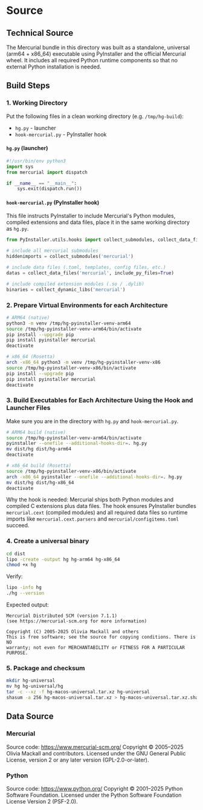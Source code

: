 # Source

## Technical Source

The Mercurial bundle in this directory was built as a standalone, universal (arm64 + x86_64) executable using PyInstaller and the official Mercurial wheel. It includes all required Python runtime components so that no external Python installation is needed.

## Build Steps

### 1. Working Directory

Put the following files in a clean working directory (e.g. `/tmp/hg-build`):

- `hg.py` - launcher
- `hook-mercurial.py` - PyInstaller hook

#### `hg.py` (launcher)

```python
#!/usr/bin/env python3
import sys
from mercurial import dispatch

if __name__ == "__main__":
    sys.exit(dispatch.run())
```

#### `hook-mercurial.py` (PyInstaller hook)

This file instructs PyInstaller to include Mercurial's Python modules, compiled extensions and data files, place it in the same working directory as `hg.py`.

```python
from PyInstaller.utils.hooks import collect_submodules, collect_data_files, collect_dynamic_libs

# include all mercurial submodules
hiddenimports = collect_submodules('mercurial')

# include data files (.toml, templates, config files, etc.)
datas = collect_data_files('mercurial', include_py_files=True)

# include compiled extension modules (.so / .dylib)
binaries = collect_dynamic_libs('mercurial')
```

### 2. Prepare Virtual Environments for each Architecture

```bash
# ARM64 (native)
python3 -m venv /tmp/hg-pyinstaller-venv-arm64
source /tmp/hg-pyinstaller-venv-arm64/bin/activate
pip install --upgrade pip
pip install pyinstaller mercurial
deactivate

# x86_64 (Rosetta)
arch -x86_64 python3 -m venv /tmp/hg-pyinstaller-venv-x86
source /tmp/hg-pyinstaller-venv-x86/bin/activate
pip install --upgrade pip
pip install pyinstaller mercurial
deactivate
```

### 3. Build Executables for Each Architecture Using the Hook and Launcher Files

Make sure you are in the directory with `hg.py` and `hook-mercurial.py`.

```bash
# ARM64 build (native)
source /tmp/hg-pyinstaller-venv-arm64/bin/activate
pyinstaller --onefile --additional-hooks-dir=. hg.py
mv dist/hg dist/hg-arm64
deactivate

# x86_64 build (Rosetta)
source /tmp/hg-pyinstaller-venv-x86/bin/activate
arch -x86_64 pyinstaller --onefile --additional-hooks-dir=. hg.py
mv dist/hg dist/hg-x86_64
deactivate
```

Why the hook is needed: Mercurial ships both Python modules and compiled C extensions plus data files. The hook ensures PyInstaller bundles `mercurial.cext` (compiled modules) and all required data files so runtime imports like `mercurial.cext.parsers` and `mercurial/configitems.toml` succeed. 

### 4. Create a universal binary 

```bash
cd dist
lipo -create -output hg hg-arm64 hg-x86_64
chmod +x hg
```

Verify:

```bash
lipo -info hg
./hg --version
```

Expected output:

```
Mercurial Distributed SCM (version 7.1.1)
(see https://mercurial-scm.org for more information)

Copyright (C) 2005-2025 Olivia Mackall and others
This is free software; see the source for copying conditions. There is NO
warranty; not even for MERCHANTABILITY or FITNESS FOR A PARTICULAR PURPOSE.
```

### 5. Package and checksum

```bash
mkdir hg-universal
mv hg hg-universal/hg
tar -c --xz -f hg-macos-universal.tar.xz hg-universal
shasum -a 256 hg-macos-universal.tar.xz > hg-macos-universal.tar.xz.sha256
```

## Data Source

### Mercurial
Source code: https://www.mercurial-scm.org/
Copyright © 2005–2025 Olivia Mackall and contributors.
Licensed under the GNU General Public License, version 2 or any later version (GPL-2.0-or-later).

### Python
Source code: https://www.python.org/
Copyright © 2001–2025 Python Software Foundation.
Licensed under the Python Software Foundation License Version 2 (PSF-2.0).